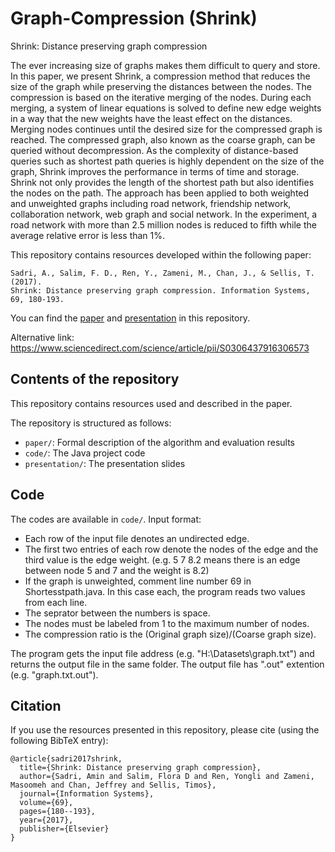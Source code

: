# Graph-Compression (Shrink)

Shrink: Distance preserving graph compression

The ever increasing size of graphs makes them difficult to query and store. In this paper, we present Shrink, a compression method that reduces the size of the graph while preserving the distances between the nodes. The compression is based on the iterative merging of the nodes. During each merging, a system of linear equations is solved to define new edge weights in a way that the new weights have the least effect on the distances. Merging nodes continues until the desired size for the compressed graph is reached. The compressed graph, also known as the coarse graph, can be queried without decompression. As the complexity of distance-based queries such as shortest path queries is highly dependent on the size of the graph, Shrink improves the performance in terms of time and storage. Shrink not only provides the length of the shortest path but also identifies the nodes on the path. The approach has been applied to both weighted and unweighted graphs including road network, friendship network, collaboration network, web graph and social network. In the experiment, a road network with more than 2.5 million nodes is reduced to fifth while the average relative error is less than 1%.

This repository contains resources developed within the following paper:

	Sadri, A., Salim, F. D., Ren, Y., Zameni, M., Chan, J., & Sellis, T. (2017). 
	Shrink: Distance preserving graph compression. Information Systems, 69, 180-193.
  
You can find the [paper](https://github.com/cruiseresearchgroup/Graph-Compression-Shrink-/blob/master/paper/1-s2.0-S0306437916306573-main.pdf) and [presentation](https://github.com/cruiseresearchgroup/Graph-Compression-Shrink-/blob/master/Presentation/ShrinkPresentation.pptx) in this repository. 

Alternative link: https://www.sciencedirect.com/science/article/pii/S0306437916306573

## Contents of the repository
This repository contains resources used and described in the paper.

The repository is structured as follows:
- `paper/`: Formal description of the algorithm and evaluation results
- `code/`: The Java project code
- `presentation/`: The presentation slides

## Code
The codes are available in `code/`. 
Input format: 
- Each row of the input file denotes an undirected edge. 
- The first two entries of each row denote the nodes of the edge and the third value is the edge weight. (e.g.  5 7 8.2 means there is an edge between node 5 and 7 and the weight is 8.2)
- If the graph is unweighted, comment line number 69 in Shortesstpath.java. In this case each, the program reads two values from each line. 
- The seprator between the numbers is space.
- The nodes must be labeled from 1 to the maximum number of nodes.
- The compression ratio is the (Original graph size)/(Coarse graph size).


The program gets the input file address (e.g. "H:\Datasets\graph.txt") and returns the output file in the same folder. The output file has ".out" extention (e.g. "graph.txt.out").


## Citation
If you use the resources presented in this repository, please cite (using the following BibTeX entry):
```
@article{sadri2017shrink,
  title={Shrink: Distance preserving graph compression},
  author={Sadri, Amin and Salim, Flora D and Ren, Yongli and Zameni, Masoomeh and Chan, Jeffrey and Sellis, Timos},
  journal={Information Systems},
  volume={69},
  pages={180--193},
  year={2017},
  publisher={Elsevier}
}
```
